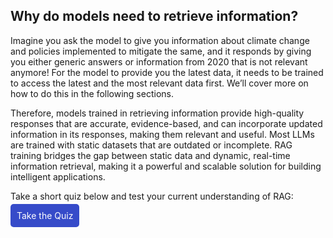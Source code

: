 ## Why do models need to retrieve information?

Imagine you ask the model to give you information about climate change and policies implemented to mitigate the same, and it responds by giving you either generic answers or information from 2020 that is not relevant anymore! For the model to provide you the latest data, it needs to be trained to access the latest and the most relevant data first. We’ll cover more on how to do this in the following sections.

Therefore, models trained in retrieving information provide high-quality responses that are accurate, evidence-based, and can incorporate updated information in its responses, making them relevant and useful. Most LLMs are trained with static datasets that are outdated or incomplete. RAG training bridges the gap between static data and dynamic, real-time information retrieval, making it a powerful and scalable solution for building intelligent applications.

Take a short quiz below and test your current understanding of RAG:

<a href="https://app.soulhq.ai/" style="padding: 10px; background-color: #364BC9; color: white; text-decoration: none; border-radius: 5px;"> Take the Quiz </a>